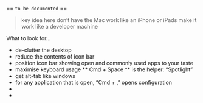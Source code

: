 == ```to be documented``` ==

> key idea here
> don’t have the Mac work like an iPhone or iPads 
> make it work like a developer machine 

What to look for…

* de-clutter the desktop 
* reduce the contents of icon bar 
* position icon bar showing open and commonly used apps to your taste
* maximise keyboard usage ** Cmd + Space ** is the helper: “Spotlight”
* get alt-tab like windows 
* for any application that is open, “Cmd + ,” opens configuration 
* 
* 